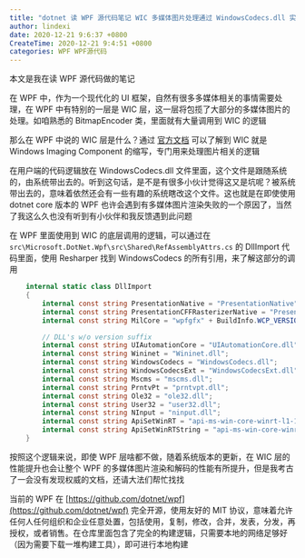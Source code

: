 ```yaml
---
title: "dotnet 读 WPF 源代码笔记 WIC 多媒体图片处理通过 WindowsCodecs.dll 实现功能"
author: lindexi
date: 2020-12-21 9:6:37 +0800
CreateTime: 2020-12-21 9:4:51 +0800
categories: WPF WPF源代码
---
```


本文是我在读 WPF 源代码做的笔记

<!--more-->



<!-- 标签：WPF，WPF源代码 -->
<!-- 发布 -->

在 WPF 中，作为一个现代化的 UI 框架，自然有很多多媒体相关的事情需要处理，在 WPF 中有特别的一层是 WIC 层，这一层将包揽了大部分的多媒体图片的处理。如咱熟悉的 BitmapEncoder 类，里面就有大量调用到 WIC 的逻辑

那么在 WPF 中说的 WIC 层是什么？通过 [官方文档](https://docs.microsoft.com/en-us/windows/win32/wic/-wic-lh) 可以了解到 WIC 就是 Windows Imaging Component 的缩写，专门用来处理图片相关的逻辑

在用户端的代码逻辑放在 WindowsCodecs.dll 文件里面，这个文件是跟随系统的，由系统带出去的。听到这句话，是不是有很多小伙计觉得这又是坑呢？被系统带出去的，意味着依然还会有一些有趣的系统瞎改这个文件。这也就是在即使使用 dotnet core 版本的 WPF 也许会遇到有多媒体图片渲染失败的一个原因了，当然了我这么久也没有听到有小伙伴和我反馈遇到此问题

在 WPF 里面使用到 WIC 的底层调用的逻辑，可以通过在 `src\Microsoft.DotNet.Wpf\src\Shared\RefAssemblyAttrs.cs` 的 DllImport 代码里面，使用 Resharper 找到 WindowsCodecs 的所有引用，来了解这部分的调用

```csharp
    internal static class DllImport
    {
        internal const string PresentationNative = "PresentationNative" + BuildInfo.WCP_VERSION_SUFFIX + ".dll";
        internal const string PresentationCFFRasterizerNative = "PresentationCFFRasterizerNative" + BuildInfo.WCP_VERSION_SUFFIX + ".dll";
        internal const string MilCore = "wpfgfx" + BuildInfo.WCP_VERSION_SUFFIX + ".dll";

        // DLL's w/o version suffix
        internal const string UIAutomationCore = "UIAutomationCore.dll";
        internal const string Wininet = "Wininet.dll";
        internal const string WindowsCodecs = "WindowsCodecs.dll";
        internal const string WindowsCodecsExt = "WindowsCodecsExt.dll";
        internal const string Mscms = "mscms.dll";
        internal const string PrntvPt = "prntvpt.dll";
        internal const string Ole32 = "ole32.dll";
        internal const string User32 = "user32.dll";
        internal const string NInput = "ninput.dll";
        internal const string ApiSetWinRT = "api-ms-win-core-winrt-l1-1-0.dll";
        internal const string ApiSetWinRTString = "api-ms-win-core-winrt-string-l1-1-0.dll";
    }
```

按照这个逻辑来说，即使 WPF 层啥都不做，随着系统版本的更新，在 WIC 层的性能提升也会让整个 WPF 的多媒体图片渲染和解码的性能有所提升，但是我考古了一会没有发现权威的文档，还请大法们帮忙找找

当前的 WPF 在 [https://github.com/dotnet/wpf](https://github.com/dotnet/wpf) 完全开源，使用友好的 MIT 协议，意味着允许任何人任何组织和企业任意处置，包括使用，复制，修改，合并，发表，分发，再授权，或者销售。在仓库里面包含了完全的构建逻辑，只需要本地的网络足够好（因为需要下载一堆构建工具），即可进行本地构建

